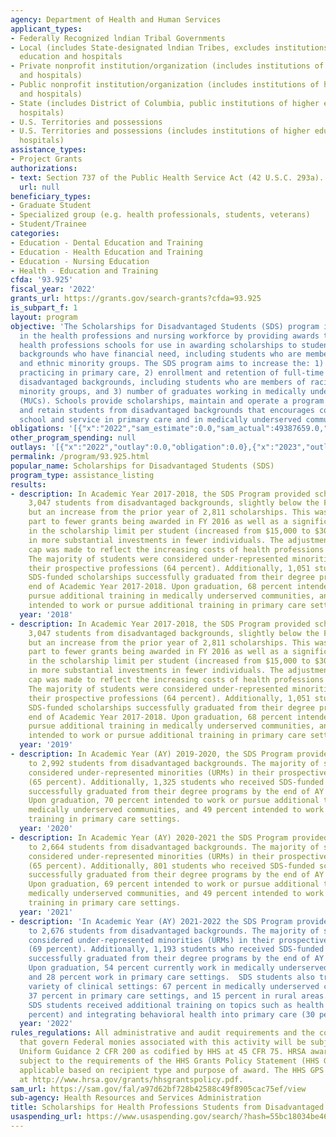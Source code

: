 ```yaml
---
agency: Department of Health and Human Services
applicant_types:
- Federally Recognized lndian Tribal Governments
- Local (includes State-designated lndian Tribes, excludes institutions of higher
  education and hospitals
- Private nonprofit institution/organization (includes institutions of higher education
  and hospitals)
- Public nonprofit institution/organization (includes institutions of higher education
  and hospitals)
- State (includes District of Columbia, public institutions of higher education and
  hospitals)
- U.S. Territories and possessions
- U.S. Territories and possessions (includes institutions of higher education and
  hospitals)
assistance_types:
- Project Grants
authorizations:
- text: Section 737 of the Public Health Service Act (42 U.S.C. 293a).
  url: null
beneficiary_types:
- Graduate Student
- Specialized group (e.g. health professionals, students, veterans)
- Student/Trainee
categories:
- Education - Dental Education and Training
- Education - Health Education and Training
- Education - Nursing Education
- Health - Education and Training
cfda: '93.925'
fiscal_year: '2022'
grants_url: https://grants.gov/search-grants?cfda=93.925
is_subpart_f: 1
layout: program
objective: 'The Scholarships for Disadvantaged Students (SDS) program increases diversity
  in the health professions and nursing workforce by providing awards to eligible
  health professions schools for use in awarding scholarships to students from disadvantaged
  backgrounds who have financial need, including students who are members of racial
  and ethnic minority groups. The SDS program aims to increase the: 1) number of graduates
  practicing in primary care, 2) enrollment and retention of full-time students from
  disadvantaged backgrounds, including students who are members of racial and ethnic
  minority groups, and 3) number of graduates working in medically underserved communities
  (MUCs). Schools provide scholarships, maintain and operate a program to recruit
  and retain students from disadvantaged backgrounds that encourages completion of
  school and service in primary care and in medically underserved communities.'
obligations: '[{"x":"2022","sam_estimate":0.0,"sam_actual":49387659.0,"usa_spending_actual":49387658.69},{"x":"2023","sam_estimate":50811515.0,"sam_actual":0.0,"usa_spending_actual":50811514.89},{"x":"2024","sam_estimate":50136772.0,"sam_actual":0.0,"usa_spending_actual":51079873.0}]'
other_program_spending: null
outlays: '[{"x":"2022","outlay":0.0,"obligation":0.0},{"x":"2023","outlay":0.0,"obligation":0.0},{"x":"2024","outlay":4054373.14,"obligation":1383298.0}]'
permalink: /program/93.925.html
popular_name: Scholarships for Disadvantaged Students (SDS)
program_type: assistance_listing
results:
- description: In Academic Year 2017-2018, the SDS Program provided scholarships to
    3,047 students from disadvantaged backgrounds, slightly below the FY 2017 target
    but an increase from the prior year of 2,811 scholarships. This was due in large
    part to fewer grants being awarded in FY 2016 as well as a significant increase
    in the scholarship limit per student (increased from $15,000 to $30,000), resulting
    in more substantial investments in fewer individuals. The adjustment to the scholarship
    cap was made to reflect the increasing costs of health professions education programs.
    The majority of students were considered under-represented minorities (URMs) in
    their prospective professions (64 percent). Additionally, 1,051 students who received
    SDS-funded scholarships successfully graduated from their degree programs by the
    end of Academic Year 2017-2018. Upon graduation, 68 percent intended to work or
    pursue additional training in medically underserved communities, and 52 percent
    intended to work or pursue additional training in primary care settings.
  year: '2018'
- description: In Academic Year 2017-2018, the SDS Program provided scholarships to
    3,047 students from disadvantaged backgrounds, slightly below the FY 2017 target
    but an increase from the prior year of 2,811 scholarships. This was due in large
    part to fewer grants being awarded in FY 2016 as well as a significant increase
    in the scholarship limit per student (increased from $15,000 to $30,000), resulting
    in more substantial investments in fewer individuals. The adjustment to the scholarship
    cap was made to reflect the increasing costs of health professions education programs.
    The majority of students were considered under-represented minorities (URMs) in
    their prospective professions (64 percent). Additionally, 1,051 students who received
    SDS-funded scholarships successfully graduated from their degree programs by the
    end of Academic Year 2017-2018. Upon graduation, 68 percent intended to work or
    pursue additional training in medically underserved communities, and 52 percent
    intended to work or pursue additional training in primary care settings.
  year: '2019'
- description: In Academic Year (AY) 2019-2020, the SDS Program provided scholarships
    to 2,992 students from disadvantaged backgrounds. The majority of students were
    considered under-represented minorities (URMs) in their prospective professions
    (65 percent). Additionally, 1,325 students who received SDS-funded scholarships
    successfully graduated from their degree programs by the end of AY 2019-2020.
    Upon graduation, 70 percent intended to work or pursue additional training in
    medically underserved communities, and 49 percent intended to work or pursue additional
    training in primary care settings.
  year: '2020'
- description: In Academic Year (AY) 2020-2021 the SDS Program provided scholarships
    to 2,664 students from disadvantaged backgrounds. The majority of students were
    considered under-represented minorities (URMs) in their prospective professions
    (65 percent). Additionally, 801 students who received SDS-funded scholarships
    successfully graduated from their degree programs by the end of AY 2020-2021.
    Upon graduation, 69 percent intended to work or pursue additional training in
    medically underserved communities, and 49 percent intended to work or pursue additional
    training in primary care settings.
  year: '2021'
- description: 'In Academic Year (AY) 2021-2022 the SDS Program provided scholarships
    to 2,676 students from disadvantaged backgrounds. The majority of students were
    considered under-represented minorities (URMs) in their prospective professions
    (69 percent). Additionally, 1,193 students who received SDS-funded scholarships
    successfully graduated from their degree programs by the end of AY 2021-2022.
    Upon graduation, 54 percent currently work in medically underserved communities
    and 28 percent work in primary care settings.  SDS students also trained in a
    variety of clinical settings: 67 percent in medically underserved communities,
    37 percent in primary care settings, and 15 percent in rural areas. Furthermore,
    SDS students received additional training on topics such as health equity (50
    percent) and integrating behavioral health into primary care (30 percent).'
  year: '2022'
rules_regulations: All administrative and audit requirements and the cost principles
  that govern Federal monies associated with this activity will be subject to the
  Uniform Guidance 2 CFR 200 as codified by HHS at 45 CFR 75. HRSA awards are also
  subject to the requirements of the HHS Grants Policy Statement (HHS GPS) that are
  applicable based on recipient type and purpose of award. The HHS GPS is available
  at http://www.hrsa.gov/grants/hhsgrantspolicy.pdf.
sam_url: https://sam.gov/fal/a97d62bf728b42588c49f8905cac75ef/view
sub-agency: Health Resources and Services Administration
title: Scholarships for Health Professions Students from Disadvantaged Backgrounds
usaspending_url: https://www.usaspending.gov/search/?hash=55bc18034be46a71a517196d941b003d
---
```

